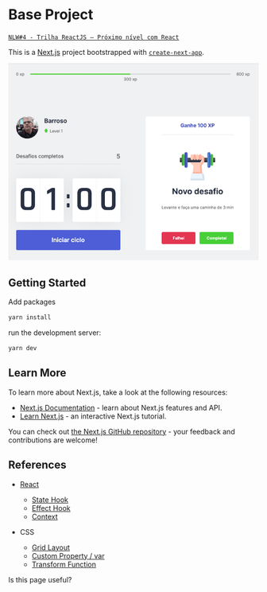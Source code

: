 # Base Project

[`NLW#4 - Trilha ReactJS – Próximo nível com React`](https://nextlevelweek.com/)

This is a [Next.js](https://nextjs.org/) project bootstrapped with [`create-next-app`](https://github.com/vercel/next.js/tree/canary/packages/create-next-app).

![Sample](public/imgs/sample.png)

## Getting Started

Add packages

```bash
yarn install
```

run the development server:

```bash
yarn dev
```

## Learn More

To learn more about Next.js, take a look at the following resources:

- [Next.js Documentation](https://nextjs.org/docs) - learn about Next.js features and API.
- [Learn Next.js](https://nextjs.org/learn) - an interactive Next.js tutorial.

You can check out [the Next.js GitHub repository](https://github.com/vercel/next.js/) - your feedback and contributions are welcome!

## References

- [React](https://pt-br.reactjs.org/)
  - [State Hook](https://pt-br.reactjs.org/docs/hooks-state.html)
  - [Effect Hook](https://pt-br.reactjs.org/docs/hooks-effect.html)
  - [Context](https://pt-br.reactjs.org/docs/context.html)

- CSS
  - [Grid Layout](https://developer.mozilla.org/pt-BR/docs/Web/CSS/CSS_Grid_Layout/Basic_Concepts_of_Grid_Layout)
  - [Custom Property / var](https://developer.mozilla.org/pt-BR/docs/Web/CSS/var())
  - [Transform Function](https://developer.mozilla.org/en-US/docs/Web/CSS/transform-function/translateX)

Is this page useful?
